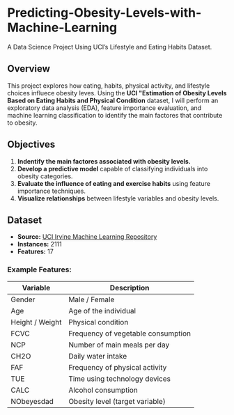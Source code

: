 # Predicting-Obesity-Levels-with-Machine-Learning
A Data Science Project Using UCI’s Lifestyle and Eating Habits Dataset.

## Overview 
This project explores how eating, habits, physical activity, and lifestyle choices influece obesity leves. Using the **UCI "Estimation of Obesity Levels Based on Eating Habits and Physical Condition** dataset, I will perform an exploratory data analysis (EDA), feature importance evaluation, and machine learning classification to identify the main factores that contribute to obesity.

## Objectives
1. **Indentify the main factores associated with obesity levels.**
2. **Develop a predictive model** capable of classifying individuals into obesity categories.
3. **Evaluate the influence of eating and exercise habits** using feature importance techniques.
4. **Visualize relationships** between lifestyle variables and obesity levels.

## Dataset
- **Source:** [UCI Irvine Machine Learning Repository](https://archive.ics.uci.edu/dataset/544/estimation+of+obesity+levels+based+on+eating+habits+and+physical+condition)
- **Instances:** 2111
- **Features:** 17

### Example Features:
| Variable | Description |
|-----------|--------------|
| Gender | Male / Female |
| Age | Age of the individual |
| Height / Weight | Physical condition |
| FCVC | Frequency of vegetable consumption |
| NCP | Number of main meals per day |
| CH2O | Daily water intake |
| FAF | Frequency of physical activity |
| TUE | Time using technology devices |
| CALC | Alcohol consumption |
| NObeyesdad | Obesity level (target variable) |
